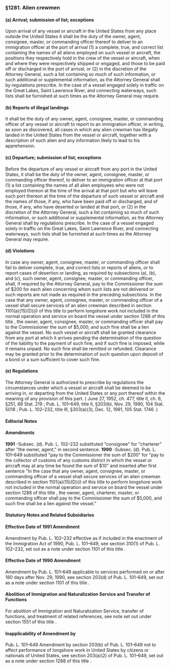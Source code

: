 <!--
url: https://uscode.house.gov/view.xhtml?req=granuleid:USC-prelim-title8-section1281&num=0&edition=prelim
date_accessed: 2024-07-28 23:45:36
-->
### §1281\. Alien crewmen
#### (a) Arrival; submission of list; exceptions
 Upon arrival of any vessel or aircraft in the United States from any place outside the United States it shall be the duty of the owner, agent, consignee, master, or commanding officer thereof to deliver to an immigration officer at the port of arrival (1\) a complete, true, and correct list containing the names of all aliens employed on such vessel or aircraft, the positions they respectively hold in the crew of the vessel or aircraft, when and where they were respectively shipped or engaged, and those to be paid off or discharged in the port of arrival; or (2\) in the discretion of the Attorney General, such a list containing so much of such information, or such additional or supplemental information, as the Attorney General shall by regulations prescribe. In the case of a vessel engaged solely in traffic on the Great Lakes, Saint Lawrence River, and connecting waterways, such lists shall be furnished at such times as the Attorney General may require.
#### (b) Reports of illegal landings
 It shall be the duty of any owner, agent, consignee, master, or commanding officer of any vessel or aircraft to report to an immigration officer, in writing, as soon as discovered, all cases in which any alien crewman has illegally landed in the United States from the vessel or aircraft, together with a description of such alien and any information likely to lead to his apprehension.
#### (c) Departure; submission of list; exceptions
 Before the departure of any vessel or aircraft from any port in the United States, it shall be the duty of the owner, agent, consignee, master, or commanding officer thereof, to deliver to an immigration officer at that port (1\) a list containing the names of all alien employees who were not employed thereon at the time of the arrival at that port but who will leave such port thereon at the time of the departure of such vessel or aircraft and the names of those, if any, who have been paid off or discharged, and of those, if any, who have deserted or landed at that port, or (2\) in the discretion of the Attorney General, such a list containing so much of such information, or such additional or supplemental information, as the Attorney General shall by regulations prescribe. In the case of a vessel engaged solely in traffic on the Great Lakes, Saint Lawrence River, and connecting waterways, such lists shall be furnished at such times as the Attorney General may require.
#### (d) Violations
 In case any owner, agent, consignee, master, or commanding officer shall fail to deliver complete, true, and correct lists or reports of aliens, or to report cases of desertion or landing, as required by subsections (a), (b), and (c), such owner, agent, consignee, master, or commanding officer, shall, if required by the Attorney General, pay to the Commissioner the sum of $200 for each alien concerning whom such lists are not delivered or such reports are not made as required in the preceding subsections. In the case that any owner, agent, consignee, master, or commanding officer of a vessel shall secure services of an alien crewman described in
 section 1101(a)(15\)(D)(i) of this title
 to perform longshore work not included in the normal operation and service on board the vessel under
 section 1288 of this title
 , the owner, agent, consignee, master, or commanding officer shall pay to the Commissioner the sum of $5,000, and such fine shall be a lien against the vessel. No such vessel or aircraft shall be granted clearance from any port at which it arrives pending the determination of the question of the liability to the payment of such fine, and if such fine is imposed, while it remains unpaid. No such fine shall be remitted or refunded. Clearance may be granted prior to the determination of such question upon deposit of a bond or a sum sufficient to cover such fine.
#### (e) Regulations
 The Attorney General is authorized to prescribe by regulations the circumstances under which a vessel or aircraft shall be deemed to be arriving in, or departing from the United States or any port thereof within the meaning of any provision of this part.
 (
 June 27, 1952, ch. 477, title II, ch. 6, §251,
 66 Stat. 219
 ;
 Pub. L. 101–649,
 title II, §203(b), Nov. 29, 1990,
 104 Stat. 5018
 ;
 Pub. L. 102–232,
 title III, §303(a)(3\), Dec. 12, 1991,
 105 Stat. 1746
 .)
#### **Editorial Notes**
#### Amendments
**1991** 
 \-Subsec. (d).
 Pub. L. 102–232
 substituted "consignee" for "charterer" after "the owner, agent," in second sentence.
**1990** 
 \-Subsec. (d).
 Pub. L. 101–649
 substituted "pay to the Commissioner the sum of $200" for "pay to the collector of customs of any customs district in which the vessel or aircraft may at any time be found the sum of $10" and inserted after first sentence "In the case that any owner, agent, consignee, master, or commanding officer of a vessel shall secure services of an alien crewman described in
 section 1101(a)(15\)(D)(i) of this title
 to perform longshore work not included in the normal operation and service on board the vessel under
 section 1288 of this title
 , the owner, agent, charterer, master, or commanding officer shall pay to the Commissioner the sum of $5,000, and such fine shall be a lien against the vessel."
#### **Statutory Notes and Related Subsidiaries**
#### Effective Date of 1991 Amendment
 Amendment by
 Pub. L. 102–232
 effective as if included in the enactment of the Immigration Act of 1990,
 Pub. L. 101–649,
 see section 310(1\) of
 Pub. L. 102–232,
 set out as a note under
 section 1101 of this title
 .
#### Effective Date of 1990 Amendment
 Amendment by
 Pub. L. 101–649
 applicable to services performed on or after 180 days after Nov. 29, 1990, see section 203(d) of
 Pub. L. 101–649,
 set out as a note under
 section 1101 of this title
 .
#### Abolition of Immigration and Naturalization Service and Transfer of Functions
 For abolition of Immigration and Naturalization Service, transfer of functions, and treatment of related references, see note set out under
 section 1551 of this title
 .
#### Inapplicability of Amendment by
 Pub. L. 101–649
 Amendment by section 203(b) of
 Pub. L. 101–649
 not to affect performance of longshore work in United States by citizens or nationals of United States, see section 203(a)(2\) of
 Pub. L. 101–649,
 set out as a note under
 section 1288 of this title
 .
